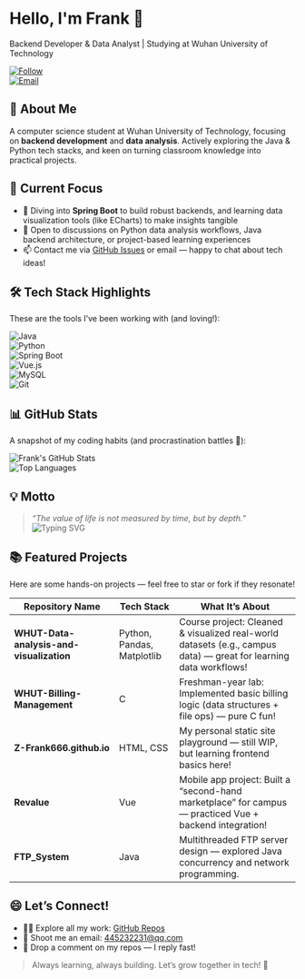 # Hello, I'm Frank 👋  

Backend Developer & Data Analyst | Studying at Wuhan University of Technology  

[![Follow](https://img.shields.io/github/followers/Z-Frank666?label=Follow&style=social)](https://github.com/Z-Frank666)  
[![Email](https://img.shields.io/badge/Email-445232231%40qq.com-blue)](mailto:445232231@qq.com)  


## 🌟 About Me  
A computer science student at Wuhan University of Technology, focusing on **backend development** and **data analysis**. Actively exploring the Java & Python tech stacks, and keen on turning classroom knowledge into practical projects.  


## 🚀 Current Focus  
- 🌱 Diving into **Spring Boot** to build robust backends, and learning data visualization tools (like ECharts) to make insights tangible  
- 💬 Open to discussions on Python data analysis workflows, Java backend architecture, or project-based learning experiences  
- 📫 Contact me via [GitHub Issues](https://github.com/Z-Frank666/Revalue/issues) or email — happy to chat about tech ideas!  


## 🛠️ Tech Stack Highlights  
These are the tools I’ve been working with (and loving!):  

![Java](https://img.shields.io/badge/-Java-007396?style=flat-square&logo=java)  
![Python](https://img.shields.io/badge/-Python-3776AB?style=flat-square&logo=python)  
![Spring Boot](https://img.shields.io/badge/-Spring%20Boot-6DB33F?style=flat-square&logo=spring-boot)  
![Vue.js](https://img.shields.io/badge/-Vue.js-4FC08D?style=flat-square&logo=vue.js)  
![MySQL](https://img.shields.io/badge/-MySQL-4479A1?style=flat-square&logo=mysql)  
![Git](https://img.shields.io/badge/-Git-F05032?style=flat-square&logo=git)  


## 📊 GitHub Stats  
A snapshot of my coding habits (and procrastination battles 👀):  

![Frank's GitHub Stats](https://github-readme-stats.vercel.app/api?username=Z-Frank666&show_icons=true&theme=transparent&hide_border=true)  
![Top Languages](https://github-readme-stats.vercel.app/api/top-langs/?username=Z-Frank666&layout=compact&theme=tokyonight&hide_border=true)  


## 💡 Motto  
> *“The value of life is not measured by time, but by depth.”*  
![Typing SVG](https://readme-typing-svg.demolab.com/?lines=The+value+of+life+is+not+measured+by+time+but+by+depth)


## 📚 Featured Projects  
Here are some hands-on projects — feel free to star or fork if they resonate!  

| Repository Name               | Tech Stack                | What It’s About                                                                 |  
|-------------------------------|---------------------------|---------------------------------------------------------------------------------|  
| **WHUT-Data-analysis-and-visualization** | Python, Pandas, Matplotlib | Course project: Cleaned & visualized real-world datasets (e.g., campus data) — great for learning data workflows! |  
| **WHUT-Billing-Management**   | C                         | Freshman-year lab: Implemented basic billing logic (data structures + file ops) — pure C fun! |  
| **Z-Frank666.github.io**      | HTML, CSS                 | My personal static site playground — still WIP, but learning frontend basics here! |  
| **Revalue**                   | Vue                       | Mobile app project: Built a “second-hand marketplace” for campus — practiced Vue + backend integration! |  
| **FTP_System**                | Java                      | Multithreaded FTP server design — explored Java concurrency and network programming. |  


## 😄 Let’s Connect!  
- 👨‍💻 Explore all my work: [GitHub Repos](https://github.com/Z-Frank666?tab=repositories)  
- 📧 Shoot me an email: [445232231@qq.com](mailto:445232231@qq.com)  
- 💬 Drop a comment on my repos — I reply fast!  


> Always learning, always building. Let’s grow together in tech! 🌱
